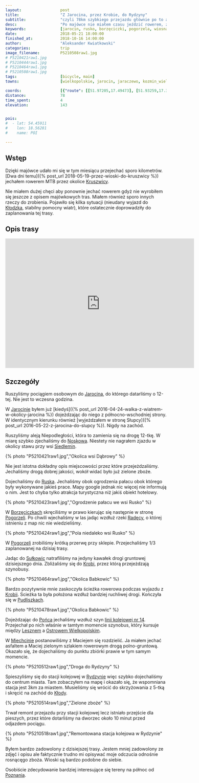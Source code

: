 ```yaml
---
layout:                 post
title:                  "Z Jarocina, przez Krobie, do Rydzyny"
subtitle:               "czyli 78km szybkiego przejazdu głównie po to aby zaliczyć kilka gmin"
desc:                   "Po majówce nie miałem czasu jeździć rowerem, zwłaszcza szosą. Nie udał mi się wyjazd do Kłodzka. Dlatego postanowiliśmy wykorzystać urlop i dobrą pogodę aby zobaczyć tereny na zachód od Jarocina."
keywords:               [jarocin, rusko, borzęciczki, pogorzela, wiosna, zielone pola, wielkopolska, krobia, poniec]
date:                   2018-05-21 18:00:00
finished_at:            2018-10-16 14:00:00
author:                 "Aleksander Kwiatkowski"
categories:             trip
image_filename:         P5210508raw1.jpg
# P5210421raw1.jpg
# P5210444raw1.jpg
# P5210464raw1.jpg
# P5210508raw1.jpg
tags:                   [bicycle, main]
towns:                  [wielkopolskie, jarocin, jaraczewo, kozmin_wielkopolski, pogorzela, pepowo, krobia, poniec, rydzyna]

coords:                 [{"route": [[51.97205,17.49473], [51.93259,17.39825], [51.90676,17.37096], [51.86989,17.37130], [51.84826,17.35465], [51.82142,17.26453], [51.80136,17.17218], [51.78215,17.14814], [51.78990,17.08497], [51.79213,17.01459], [51.77376,16.98318], [51.74751,16.88069], [51.76845,16.76723], [51.77970,16.67092], [51.77110,16.64500]], "type": "bicycle"}]
distance:               78
time_spent:             4
elevation:              143


pois:
#  - lat: 54.45911
#    lon: 18.56281
#    name: POI

---
```


[wiki-kruszwica]: https://pl.wikipedia.org/wiki/Kruszwica
[wiki-klodzko]: https://pl.wikipedia.org/wiki/K%C5%82odzko
[wiki-jarocin]: https://pl.wikipedia.org/wiki/Jarocin
[wiki-noskow]: https://pl.wikipedia.org/wiki/Nosk%C3%B3w_(wojew%C3%B3dztwo_wielkopolskie)
[wiki-siedlemin]: https://pl.wikipedia.org/wiki/Siedlemin
[wiki-rusko]: https://pl.wikipedia.org/wiki/Rusko_(wojew%C3%B3dztwo_wielkopolskie)
[wiki-borzeciczki]: https://pl.wikipedia.org/wiki/Borz%C4%99ciczki
[wiki-pogorzela]: https://pl.wikipedia.org/wiki/Pogorzela
[wiki-radeca-rzeka]: https://pl.wikipedia.org/wiki/Rad%C4%99ca
[wiki-sulkowice]: https://pl.wikipedia.org/wiki/Su%C5%82kowice_(wojew%C3%B3dztwo_wielkopolskie)
[wiki-krobia]: https://pl.wikipedia.org/wiki/Krobia
[wiki-pudliszki]: https://pl.wikipedia.org/wiki/Pudliszki
[wiki-poniec]: https://pl.wikipedia.org/wiki/Poniec
[wiki-leszno]: https://pl.wikipedia.org/wiki/Leszno
[wiki-ostrow-wielkopolski]: https://pl.wikipedia.org/wiki/Ostr%C3%B3w_Wielkopolski
[wiki-miechcin]: https://pl.wikipedia.org/wiki/Miechcin
[wiki-rydzyna]: https://pl.wikipedia.org/wiki/Rydzyna
[wiki-kloda]: https://pl.wikipedia.org/wiki/K%C5%82oda_(powiat_leszczy%C5%84ski)
[wiki-linia-14]: https://pl.wikipedia.org/wiki/Linia_kolejowa_nr_14
[wiki-poznan]: https://pl.wikipedia.org/wiki/Pozna%C5%84

## Wstęp

Dzięki majówce udało mi się w tym miesiącu przejechać sporo kilometrów.
[Dwa dni temu]({% post_url 2018-05-19-przez-wioski-do-kruszwicy %})
jechałem rowerem MTB przez okolice [Kruszwicy][wiki-kruszwica].

Nie miałem dużej chęci aby ponownie jechać rowerem gdyż nie wyrobiłem się jeszcze z opisem
majówkowych tras. Miałem również sporo innych rzeczy do zrobienia. Pojawiło się
kilka sytuacji (nieudany wyjazd do
[Kłodzka][wiki-klodzko], stabilny pomocny wiatr),
które ostatecznie doprowadziły do zaplanowania tej trasy.

## Opis trasy

<iframe height='405' width='590' frameborder='0' allowtransparency='true' scrolling='no' src='https://www.strava.com/activities/1586575303/embed/8efa3a5ad36246e9e97b71b1693f3f216dd67219'></iframe>

## Szczegóły

Ruszyliśmy pociągiem osobowym do [Jarocina][wiki-jarocin], do którego
datarliśmy o 12-tej. Nie jest to wczesna godzina.

W [Jarocinie][wiki-jarocin] byłem już
[kiedyś]({% post_url 2016-04-24-walka-z-wiatrem-w-okolicy-jarocina %})
dojeżdzając do niego z północno-wschodniej strony. W identycznym
kierunku również
[wyjeżdzałem w stronę Słupcy]({% post_url 2016-05-22-z-jarocina-do-slupcy %}).
Nigdy na zachód.

Ruszyliśmy aleją Niepodległości, która to zamienia się na drogę 12-tkę.
W miarę szybko zjechaliśmy do [Noskowa][wiki-noskow]. Niestety nie nagrałem
zjazdu w okolicy stawu przy wsi [Siedlemin][wiki-siedlemin].

{% photo "P5210421raw1.jpg","Okolica wsi Dąbrowy" %}

Nie jest istotna dokładny opis miejscowości przez które przejeżdzaliśmy.
Jechaliśmy drogą dobrej jakości, wokół widać było już zielone zboże.

Dojechaliśmy do [Ruska][wiki-rusko]. Jechaliśmy obok ogrodzenia
pałacu obok którego były wykonywane jakieś prace. Mapy google jednak nic więcej
nie informują o nim. Jest to chyba tylko atrakcja turystyczna niż
jakiś obiekt hotelowy.

{% photo "P5210423raw1.jpg","Ogrodzenie pałacu we wsi Rusko" %}

W [Borzęciczkach][wiki-borzeciczki] skręciliśmy w prawo kierując się
następnie w stronę [Pogorzeli][wiki-pogorzela]. Po chwili wjechaliśmy
w las jadąc wzdłuż rzeki [Radęcy][wiki-radeca-rzeka], o której
istnieniu z map nic nie wiedzieliśmy.

{% photo "P5210424raw1.jpg","Pola niedaleko wsi Rusko" %}

W [Pogorzeli][wiki-pogorzela] zrobiliśmy krótką przerwę przy sklepie. Przejechaliśmy
1/3 zaplanowanej na dzisiaj trasy.

Jadąc do [Sułkowic][wiki-sulkowice] natrafiliśmy na jedyny kawałek drogi gruntowej
dzisiejszego dnia. Zbliżaliśmy się do [Krobi][wiki-krobia], przez którą przejeżdzają
szynobusy.

{% photo "P5210464raw1.jpg","Okolica Babkowic" %}

Bardzo pozytywnie mnie zaskoczyła ścieżka rowerowa podczas wyjazdu
z [Krobii][wiki-krobia]. Scieżka ta była
położona wzdłuż bardziej ruchliwej drogi. Kończyła się w [Pudliszkach][wiki-pudliszki].

{% photo "P5210478raw1.jpg","Okolica Babkowic" %}

Dojeżdzając do [Pońca][wiki-poniec] jechaliśmy wzdłuż szyn
[linii kolejowej nr 14][wiki-linia-14]. Przejechał po nich właśnie
w tamtym momencie szynobus, który kursuje między [Lesznem][wiki-leszno]
a [Ostrowem Wielkopolskim][wiki-ostrow-wielkopolski].

W [Miechcinie][wiki-miechcin] postanowiliśmy z Maciejem się rozdzielić. Ja
miałem jechać asfaltem a Maciej zielonym szlakiem rowerowym drogą polno-gruntową.
Okazało się, że dojechaliśmy do punktu zbiórki prawie w tym samym momencie.

{% photo "P5210512raw1.jpg","Droga do Rydzyny" %}

Spieszyliśmy się do stacji kolejowej w [Rydzynie][wiki-rydzyna] więc szybko
dojechaliśmy do centrum miasta. Tam zobaczyłem na mapę i okazało się, że
wspomniana stacja jest 3km za miastem. Musieliśmy się wrócić do skrzyżowania
z 5-tką i skręcić na zachód do [Kłody][wiki-kloda].

{% photo "P5210514raw1.jpg","Zielone zboże" %}

Trwał remont przejazdu przy stacji kolejowej lecz istniało przejście dla
pieszych, przez które dotarliśmy na dworzec około 10 minut przed odjazdem
pociągu.

{% photo "P5210518raw1.jpg","Remontowana stacja kolejowa w Rydzynie" %}

Byłem bardzo zadowolony z dzisiejszej trasy. Jestem mniej zadowolony ze zdjęć
i opisu ale faktycznie trudno mi opisywać moje odczucia odnośnie rosnącęgo
zboża. Wioski są bardzo podobne do siebie.

Osobiście zdecydowanie bardziej interesujące się tereny na północ od [Poznania][wiki-poznan].
